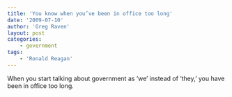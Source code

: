 ```yaml
---
title: 'You know when you’ve been in office too long'
date: '2009-07-10'
author: 'Greg Raven'
layout: post
categories:
    - government
tags:
    - 'Ronald Reagan'
---
```


When you start talking about government as ‘we’ instead of ‘they,’ you have been in office too long.